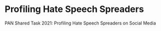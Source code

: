 # Profiling Hate Speech Spreaders

PAN Shared Task 2021: Profiling Hate Speech Spreaders on Social Media
